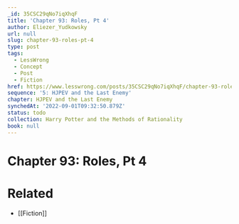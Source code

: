 ```yaml
---
_id: 35CSC29qNo7iqXhqF
title: 'Chapter 93: Roles, Pt 4'
author: Eliezer_Yudkowsky
url: null
slug: chapter-93-roles-pt-4
type: post
tags:
  - LessWrong
  - Concept
  - Post
  - Fiction
href: https://www.lesswrong.com/posts/35CSC29qNo7iqXhqF/chapter-93-roles-pt-4
sequence: '5: HJPEV and the Last Enemy'
chapter: HJPEV and the Last Enemy
synchedAt: '2022-09-01T09:32:50.879Z'
status: todo
collection: Harry Potter and the Methods of Rationality
book: null
---
```


# Chapter 93: Roles, Pt 4


# Related

- [[Fiction]]